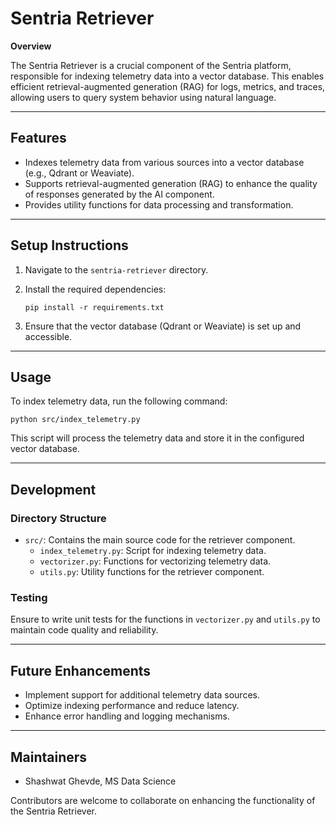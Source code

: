 # Sentria Retriever

**Overview**

The Sentria Retriever is a crucial component of the Sentria platform, responsible for indexing telemetry data into a vector database. This enables efficient retrieval-augmented generation (RAG) for logs, metrics, and traces, allowing users to query system behavior using natural language.

---

## Features

- Indexes telemetry data from various sources into a vector database (e.g., Qdrant or Weaviate).
- Supports retrieval-augmented generation (RAG) to enhance the quality of responses generated by the AI component.
- Provides utility functions for data processing and transformation.

---

## Setup Instructions

1. Navigate to the `sentria-retriever` directory.
2. Install the required dependencies:

   ```
   pip install -r requirements.txt
   ```

3. Ensure that the vector database (Qdrant or Weaviate) is set up and accessible.

---

## Usage

To index telemetry data, run the following command:

```
python src/index_telemetry.py
```

This script will process the telemetry data and store it in the configured vector database.

---

## Development

### Directory Structure

- `src/`: Contains the main source code for the retriever component.
  - `index_telemetry.py`: Script for indexing telemetry data.
  - `vectorizer.py`: Functions for vectorizing telemetry data.
  - `utils.py`: Utility functions for the retriever component.

### Testing

Ensure to write unit tests for the functions in `vectorizer.py` and `utils.py` to maintain code quality and reliability.

---

## Future Enhancements

- Implement support for additional telemetry data sources.
- Optimize indexing performance and reduce latency.
- Enhance error handling and logging mechanisms.

---

## Maintainers

- Shashwat Ghevde, MS Data Science

Contributors are welcome to collaborate on enhancing the functionality of the Sentria Retriever.